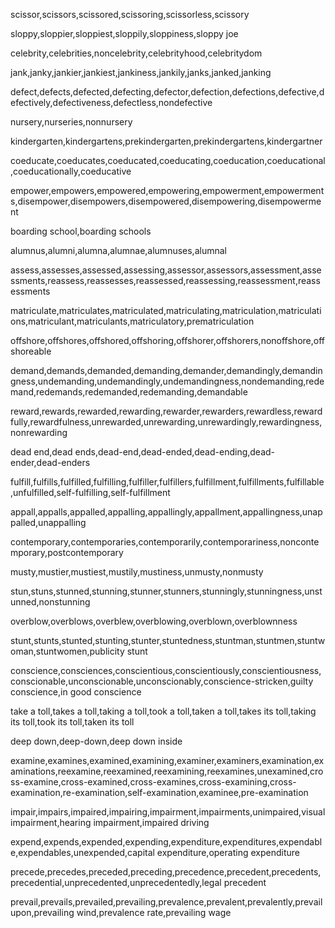 scissor,scissors,scissored,scissoring,scissorless,scissory

sloppy,sloppier,sloppiest,sloppily,sloppiness,sloppy joe

celebrity,celebrities,noncelebrity,celebrityhood,celebritydom

jank,janky,jankier,jankiest,jankiness,jankily,janks,janked,janking

defect,defects,defected,defecting,defector,defection,defections,defective,defectively,defectiveness,defectless,nondefective

nursery,nurseries,nonnursery

kindergarten,kindergartens,prekindergarten,prekindergartens,kindergartner

coeducate,coeducates,coeducated,coeducating,coeducation,coeducational,coeducationally,coeducative

empower,empowers,empowered,empowering,empowerment,empowerments,disempower,disempowers,disempowered,disempowering,disempowerment

boarding school,boarding schools

alumnus,alumni,alumna,alumnae,alumnuses,alumnal

assess,assesses,assessed,assessing,assessor,assessors,assessment,assessments,reassess,reassesses,reassessed,reassessing,reassessment,reassessments

matriculate,matriculates,matriculated,matriculating,matriculation,matriculations,matriculant,matriculants,matriculatory,prematriculation

offshore,offshores,offshored,offshoring,offshorer,offshorers,nonoffshore,offshoreable

demand,demands,demanded,demanding,demander,demandingly,demandingness,undemanding,undemandingly,undemandingness,nondemanding,redemand,redemands,redemanded,redemanding,demandable

reward,rewards,rewarded,rewarding,rewarder,rewarders,rewardless,rewardfully,rewardfulness,unrewarded,unrewarding,unrewardingly,rewardingness,nonrewarding

dead end,dead ends,dead-end,dead-ended,dead-ending,dead-ender,dead-enders

fulfill,fulfills,fulfilled,fulfilling,fulfiller,fulfillers,fulfillment,fulfillments,fulfillable,unfulfilled,self-fulfilling,self-fulfillment

appall,appalls,appalled,appalling,appallingly,appallment,appallingness,unappalled,unappalling

contemporary,contemporaries,contemporarily,contemporariness,noncontemporary,postcontemporary

musty,mustier,mustiest,mustily,mustiness,unmusty,nonmusty

stun,stuns,stunned,stunning,stunner,stunners,stunningly,stunningness,unstunned,nonstunning

overblow,overblows,overblew,overblowing,overblown,overblownness

stunt,stunts,stunted,stunting,stunter,stuntedness,stuntman,stuntmen,stuntwoman,stuntwomen,publicity stunt

conscience,consciences,conscientious,conscientiously,conscientiousness,conscionable,unconscionable,unconscionably,conscience-stricken,guilty conscience,in good conscience

take a toll,takes a toll,taking a toll,took a toll,taken a toll,takes its toll,taking its toll,took its toll,taken its toll

deep down,deep-down,deep down inside

examine,examines,examined,examining,examiner,examiners,examination,examinations,reexamine,reexamined,reexamining,reexamines,unexamined,cross-examine,cross-examined,cross-examines,cross-examining,cross-examination,re-examination,self-examination,examinee,pre-examination

impair,impairs,impaired,impairing,impairment,impairments,unimpaired,visual impairment,hearing impairment,impaired driving

expend,expends,expended,expending,expenditure,expenditures,expendable,expendables,unexpended,capital expenditure,operating expenditure

precede,precedes,preceded,preceding,precedence,precedent,precedents,precedential,unprecedented,unprecedentedly,legal precedent

prevail,prevails,prevailed,prevailing,prevalence,prevalent,prevalently,prevail upon,prevailing wind,prevalence rate,prevailing wage


